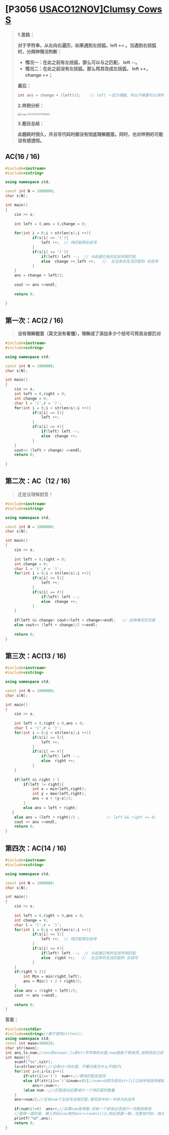 # [P3056 [USACO12NOV\]Clumsy Cows S](https://www.luogu.com.cn/problem/P3056)

> **1.思路：**
>
> **对于字符串，从左向右遍历，如果遇到左括弧，left ++ 。当遇到右括弧时，分两种情况判断：**
>
> - **情况一：在此之前有左括弧，那么可以与之匹配， left --。**
> - **情况二：在此之前没有左括弧，那么将其改成左括弧， left ++，change ++；**
>
> **最后：**
>
> ```C++
> int ans = change + (left)/2;    // left 一定为偶数，所以不需要可以讲所以样例一同考虑，而不需要单独考虑样例四。
> ```
>
> 
>
> **2.样例分析：**
>
> <img src="C:\Users\Hongwei Tang\AppData\Roaming\Typora\typora-user-images\image-20230325173148642.png" alt="image-20230325173148642" style="zoom: 50%;" />
>
> **3.题目总结：**
>
> **此题耗时很久，并且写代码时都没有彻底理解题意。同时，也对样例的可能没有想透彻。**

## AC(16 / 16)

```C++
#include<iostream>
#include<cstring>

using namespace std;

const int N = 1000000;
char s[N];

int main()
{
	cin >> s;
	
	int left = 0,ans = 0,change = 0;
	
	for(int i = 0;i < strlen(s);i ++){	
			if(s[i] == '('){
				left ++;  // 待匹配得左括号
			}
			if(s[i] == ')'){
				if(left) left --;  // 与前面已有的左括号相匹配
				else  change ++,left ++;   //  左边多的无法匹配的 右括号
			}
	}
	ans = change + left/2;
	
	cout << ans <<endl;
	
	return 0;
	
}
```



## 第一次：AC(2 / 16)

> **没有理解题意（英文没有看懂），理解成了添加多少个括号可将其全部匹对**

```c++
#include<iostream>
#include<cstring>

using namespace std;

const int N = 1000000;
char s[N];

int main()
{
	cin >> s;
	int left = 0,right = 0;
	int change = 0;
	char l = '(',r = ')';
	for(int i = 0;i < strlen(s);i ++){	
			if(s[i] == l){
				left ++;
			}
			if(s[i] == r){
				if(left) left --;
				else  change ++;
			}
	}
	cout<< (left + change) <<endl;    
	return 0;
	
}
```



##  第二次：AC（12 / 16)

> 还是没理解题意！

```C++
#include<iostream>
#include<cstring>

using namespace std;

const int N = 1000000;
char s[N];

int main()
{
	cin >> s;
	
	int left = 0,right = 0;
	int change = 0;
	char l = '(',r = ')';
	for(int i = 0;i < strlen(s);i ++){	
			if(s[i] == l){
				left ++;
			}
			if(s[i] == r){
				if(left) left --;
				else  change ++;
			}
	}
	
	if(left && change) cout<<left + change<<endl;   // 此种情况仅仅是
	else cout<< (left + change)/2 <<endl;
	
	return 0;
}
```

## 第三次：AC(13 / 16)

```c++
#include<iostream>
#include<cstring>

using namespace std;

const int N = 1000000;
char s[N];

int main()
{
	cin >> s;
	
	int left = 0,right = 0,ans = 0;
	char l = '(',r = ')';
	for(int i = 0;i < strlen(s);i ++){	
			if(s[i] == l){
				left ++;
			}
			if(s[i] == r){
				if(left) left --;
				else  right ++;
			}
	}
	
	if(left && right ) {
        if(left != right){
            int x = min(left,right);
            int y = max(left,right);
            ans = x + (y-x)/2;
        }
        else ans = left + right;
   }
	else ans = (left + right)/2 ;            // left && right == 0;
	cout << ans <<endl;
	return 0;
}
```

## 第四次：AC(14 / 16)

```C++
#include<iostream>
#include<cstring>

using namespace std;

const int N = 1000000;
char s[N];

int main()
{
	cin >> s;
	
	int left = 0,right = 0,ans = 0;
	int change = 0;
	char l = '(',r = ')';
	for(int i = 0;i < strlen(s);i ++){	
			if(s[i] == l){
				left ++;  // 待匹配得左括号
			}
			if(s[i] == r){
				if(left) left --;  // 与前面已有的左括号相匹配
				else  right ++;   //  左边多的无法匹配的 右括号
			}
	}
	if(right % 2){
		int Min = min(right,left);
		ans = Min/2 + 2 + right/2;
	}
	else ans = (right + left)/2;
	cout << ans <<endl;
	
	return 0;
}
```

答案：

```C++
#include<cstdio>
#include<cstring>//便于使用strlen();
using namespace std;
const int maxn=100010;
char str[maxn];
int ans,ls,num;//ans即answer,ls即str字符串的长度,num就是个假栈顶,说明现在已经有num个括号未匹配成功
int main(){
	scanf("%s",&str);
	ls=strlen(str);//记录str的长度，不要问我为什么不用STL
	for(int i=0;i<ls;i++){
		if(str[i]=='(')  num++;//等待匹配右括号
		else if(str[i]==')'&&num==0){//num==0即为现在str[i]之前所有括号都能匹配，凭空出现个右括号,ans自加,并将该括号转为左括号等待匹配
			ans++;num++;
		}else num--;//匹配成功后要减少一个待匹配的数量
	}
	ans+=num/2;//还有num个左括号没有匹配,便将其中的一半转为右括号
    
	if(num%2!=0)  ans++;//如果num是单数,则有一个括号必须进行一次删除修改
    //值得一提的是，楼上的dalao用的ans+=(num+1)/2;和此思路一致，也更加巧妙，我太弱所以没想到
	printf("%d",ans);
	return 0;
}
```


